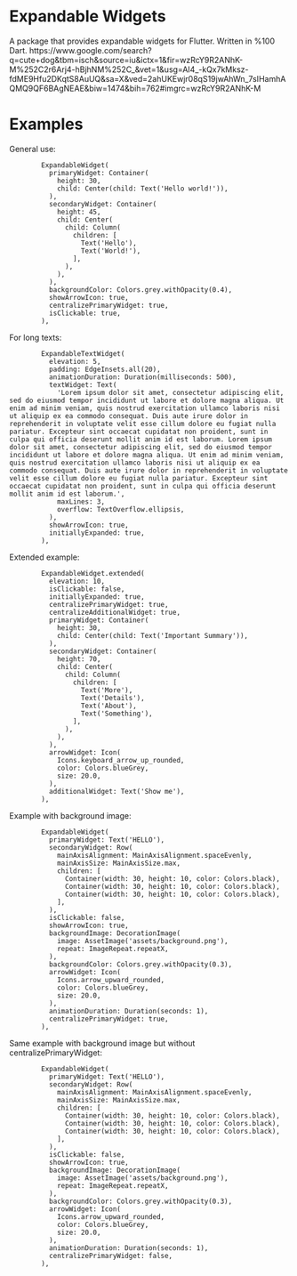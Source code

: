 <h1>Expandable Widgets</h1>
A package that provides expandable widgets for Flutter. Written in %100 Dart.
https://www.google.com/search?q=cute+dog&tbm=isch&source=iu&ictx=1&fir=wzRcY9R2ANhK-M%252C2r6Arj4-hBjhNM%252C_&vet=1&usg=AI4_-kQx7kMksz-fdME9Hfu2DKqtS8AuUQ&sa=X&ved=2ahUKEwjr08qS19jwAhWn_7sIHamhAQMQ9QF6BAgNEAE&biw=1474&bih=762#imgrc=wzRcY9R2ANhK-M
<h1>Examples</h1>
General use:

            ExpandableWidget(
              primaryWidget: Container(
                height: 30,
                child: Center(child: Text('Hello world!')),
              ),
              secondaryWidget: Container(
                height: 45,
                child: Center(
                  child: Column(
                    children: [
                      Text('Hello'),
                      Text('World!'),
                    ],
                  ),
                ),
              ),
              backgroundColor: Colors.grey.withOpacity(0.4),
              showArrowIcon: true,
              centralizePrimaryWidget: true,
              isClickable: true,
            ),

For long texts:

            ExpandableTextWidget(
              elevation: 5,
              padding: EdgeInsets.all(20),
              animationDuration: Duration(milliseconds: 500),
              textWidget: Text(
                'Lorem ipsum dolor sit amet, consectetur adipiscing elit, sed do eiusmod tempor incididunt ut labore et dolore magna aliqua. Ut enim ad minim veniam, quis nostrud exercitation ullamco laboris nisi ut aliquip ex ea commodo consequat. Duis aute irure dolor in reprehenderit in voluptate velit esse cillum dolore eu fugiat nulla pariatur. Excepteur sint occaecat cupidatat non proident, sunt in culpa qui officia deserunt mollit anim id est laborum. Lorem ipsum dolor sit amet, consectetur adipiscing elit, sed do eiusmod tempor incididunt ut labore et dolore magna aliqua. Ut enim ad minim veniam, quis nostrud exercitation ullamco laboris nisi ut aliquip ex ea commodo consequat. Duis aute irure dolor in reprehenderit in voluptate velit esse cillum dolore eu fugiat nulla pariatur. Excepteur sint occaecat cupidatat non proident, sunt in culpa qui officia deserunt mollit anim id est laborum.',
                maxLines: 3,
                overflow: TextOverflow.ellipsis,
              ),
              showArrowIcon: true,
              initiallyExpanded: true,
            ),

Extended example:

            ExpandableWidget.extended(
              elevation: 10,
              isClickable: false,
              initiallyExpanded: true,
              centralizePrimaryWidget: true,
              centralizeAdditionalWidget: true,
              primaryWidget: Container(
                height: 30,
                child: Center(child: Text('Important Summary')),
              ),
              secondaryWidget: Container(
                height: 70,
                child: Center(
                  child: Column(
                    children: [
                      Text('More'),
                      Text('Details'),
                      Text('About'),
                      Text('Something'),
                    ],
                  ),
                ),
              ),
              arrowWidget: Icon(
                Icons.keyboard_arrow_up_rounded,
                color: Colors.blueGrey,
                size: 20.0,
              ),
              additionalWidget: Text('Show me'),
            ),

Example with background image:
 
            ExpandableWidget(
              primaryWidget: Text('HELLO'),
              secondaryWidget: Row(
                mainAxisAlignment: MainAxisAlignment.spaceEvenly,
                mainAxisSize: MainAxisSize.max,
                children: [
                  Container(width: 30, height: 10, color: Colors.black),
                  Container(width: 30, height: 10, color: Colors.black),
                  Container(width: 30, height: 10, color: Colors.black),
                ],
              ),
              isClickable: false,
              showArrowIcon: true,
              backgroundImage: DecorationImage(
                image: AssetImage('assets/background.png'),
                repeat: ImageRepeat.repeatX,
              ),
              backgroundColor: Colors.grey.withOpacity(0.3),
              arrowWidget: Icon(
                Icons.arrow_upward_rounded,
                color: Colors.blueGrey,
                size: 20.0,
              ),
              animationDuration: Duration(seconds: 1),
              centralizePrimaryWidget: true,
            ),

Same example with background image but without centralizePrimaryWidget:

            ExpandableWidget(
              primaryWidget: Text('HELLO'),
              secondaryWidget: Row(
                mainAxisAlignment: MainAxisAlignment.spaceEvenly,
                mainAxisSize: MainAxisSize.max,
                children: [
                  Container(width: 30, height: 10, color: Colors.black),
                  Container(width: 30, height: 10, color: Colors.black),
                  Container(width: 30, height: 10, color: Colors.black),
                ],
              ),
              isClickable: false,
              showArrowIcon: true,
              backgroundImage: DecorationImage(
                image: AssetImage('assets/background.png'),
                repeat: ImageRepeat.repeatX,
              ),
              backgroundColor: Colors.grey.withOpacity(0.3),
              arrowWidget: Icon(
                Icons.arrow_upward_rounded,
                color: Colors.blueGrey,
                size: 20.0,
              ),
              animationDuration: Duration(seconds: 1),
              centralizePrimaryWidget: false,
            ),
